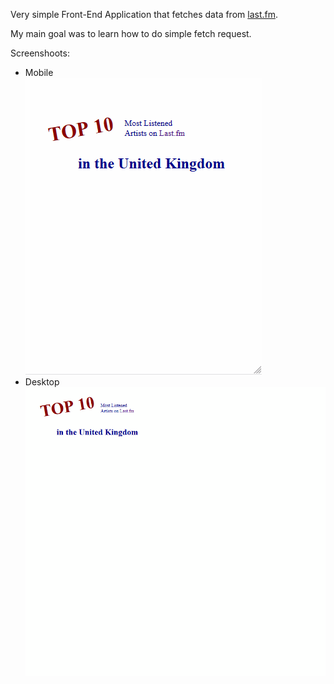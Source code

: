 Very simple Front-End Application that fetches data from [last.fm](https://www.last.fm).

My main goal was to learn how to do simple fetch request.

Screenshoots:
- Mobile <br>
  ![mobile screenshot](gifs/mobile.gif)
- Desktop <br>
  ![desktop screenshot](gifs/desktop.gif)
